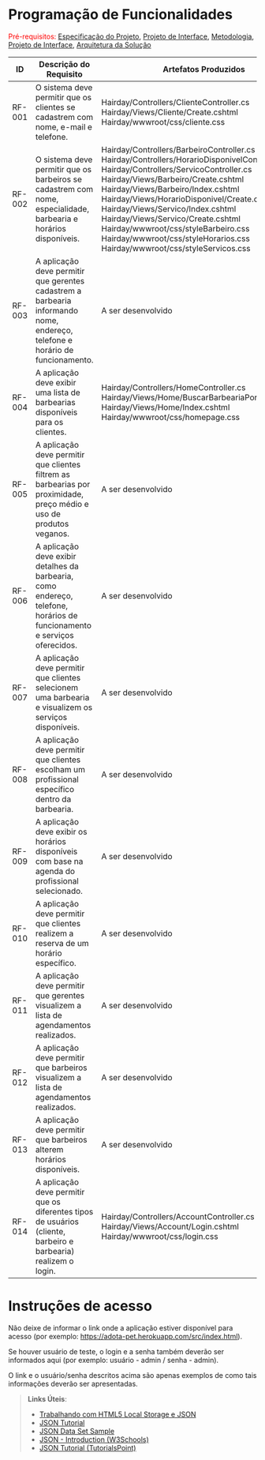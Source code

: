 # Programação de Funcionalidades

<span style="color:red">Pré-requisitos: <a href="2-Especificação do Projeto.md"> Especificação do Projeto</a></span>, <a href="3-Projeto de Interface.md"> Projeto de Interface</a>, <a href="4-Metodologia.md"> Metodologia</a>, <a href="3-Projeto de Interface.md"> Projeto de Interface</a>, <a href="5-Arquitetura da Solução.md"> Arquitetura da Solução</a>

| ID     | Descrição do Requisito | Artefatos Produzidos | Aluno(a) Responsável |
|--------|------------------------|-----------------------|----------------------|
| RF-001 | O sistema deve permitir que os clientes se cadastrem com nome, e-mail e telefone. | Hairday/Controllers/ClienteController.cs <br> Hairday/Views/Cliente/Create.cshtml <br> Hairday/wwwroot/css/cliente.css | Guilherme Henrique Cardoso Souza |
| RF-002 | O sistema deve permitir que os barbeiros se cadastrem com nome, especialidade, barbearia e horários disponíveis. | Hairday/Controllers/BarbeiroController.cs <br> Hairday/Controllers/HorarioDisponivelController.cs <br> Hairday/Controllers/ServicoController.cs <br> Hairday/Views/Barbeiro/Create.cshtml <br> Hairday/Views/Barbeiro/Index.cshtml <br> Hairday/Views/HorarioDisponivel/Create.cshtml <br> Hairday/Views/Servico/Index.cshtml <br> Hairday/Views/Servico/Create.cshtml <br> Hairday/wwwroot/css/styleBarbeiro.css <br> Hairday/wwwroot/css/styleHorarios.css <br> Hairday/wwwroot/css/styleServicos.css | Vitor Bisi Vieira |
| RF-003 | A aplicação deve permitir que gerentes cadastrem a barbearia informando nome, endereço, telefone e horário de funcionamento. | A ser desenvolvido | - |
| RF-004 | A aplicação deve exibir uma lista de barbearias disponíveis para os clientes. | Hairday/Controllers/HomeController.cs <br> Hairday/Views/Home/BuscarBarbeariaPorNome.cshtml <br> Hairday/Views/Home/Index.cshtml <br> Hairday/wwwroot/css/homepage.css | Rafael Henrique dos Santos Silva |
| RF-005 | A aplicação deve permitir que clientes filtrem as barbearias por proximidade, preço médio e uso de produtos veganos. | A ser desenvolvido | - |
| RF-006 | A aplicação deve exibir detalhes da barbearia, como endereço, telefone, horários de funcionamento e serviços oferecidos. | A ser desenvolvido | - |
| RF-007 | A aplicação deve permitir que clientes selecionem uma barbearia e visualizem os serviços disponíveis. | A ser desenvolvido | - |
| RF-008 | A aplicação deve permitir que clientes escolham um profissional específico dentro da barbearia. | A ser desenvolvido | - |
| RF-009 | A aplicação deve exibir os horários disponíveis com base na agenda do profissional selecionado. | A ser desenvolvido | - |
| RF-010 | A aplicação deve permitir que clientes realizem a reserva de um horário específico. | A ser desenvolvido | - |
| RF-011 | A aplicação deve permitir que gerentes visualizem a lista de agendamentos realizados. | A ser desenvolvido | - |
| RF-012 | A aplicação deve permitir que barbeiros visualizem a lista de agendamentos realizados. | A ser desenvolvido | - |
| RF-013 | A aplicação deve permitir que barbeiros alterem horários disponíveis. | A ser desenvolvido | - |
| RF-014 | A aplicação deve permitir que os diferentes tipos de usuários (cliente, barbeiro e barbearia) realizem o login. | Hairday/Controllers/AccountController.cs <br> Hairday/Views/Account/Login.cshtml <br> Hairday/wwwroot/css/login.css | - |




# Instruções de acesso

Não deixe de informar o link onde a aplicação estiver disponível para acesso (por exemplo: https://adota-pet.herokuapp.com/src/index.html).

Se houver usuário de teste, o login e a senha também deverão ser informados aqui (por exemplo: usuário - admin / senha - admin).

O link e o usuário/senha descritos acima são apenas exemplos de como tais informações deverão ser apresentadas.

> **Links Úteis**:
>
> - [Trabalhando com HTML5 Local Storage e JSON](https://www.devmedia.com.br/trabalhando-com-html5-local-storage-e-json/29045)
> - [JSON Tutorial](https://www.w3resource.com/JSON)
> - [JSON Data Set Sample](https://opensource.adobe.com/Spry/samples/data_region/JSONDataSetSample.html)
> - [JSON - Introduction (W3Schools)](https://www.w3schools.com/js/js_json_intro.asp)
> - [JSON Tutorial (TutorialsPoint)](https://www.tutorialspoint.com/json/index.htm)

